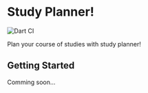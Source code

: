 # Study Planner!
![Dart CI](https://github.com/Dimibe/study-planner/workflows/Dart%20CI/badge.svg?branch=master)

Plan your course of studies with study planner!

## Getting Started

Comming soon...